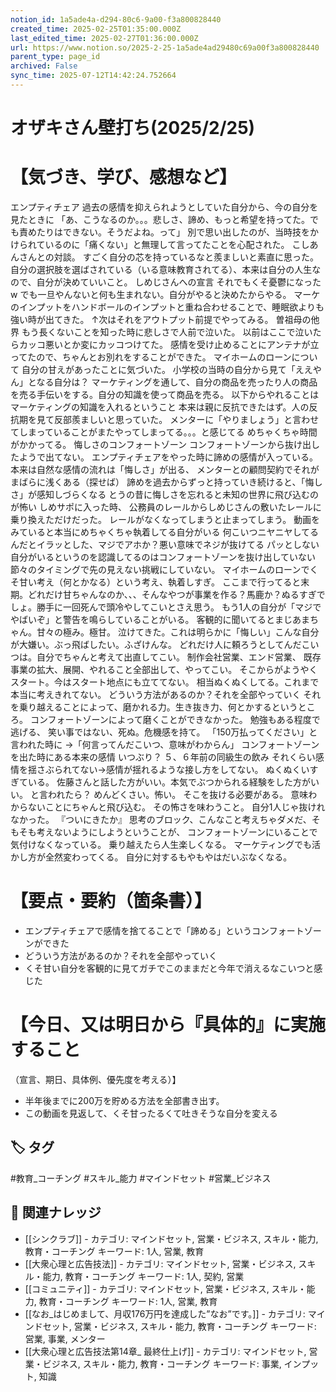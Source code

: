 ```yaml
---
notion_id: 1a5ade4a-d294-80c6-9a00-f3a800828440
created_time: 2025-02-25T01:35:00.000Z
last_edited_time: 2025-02-27T01:36:00.000Z
url: https://www.notion.so/2025-2-25-1a5ade4ad29480c69a00f3a800828440
parent_type: page_id
archived: False
sync_time: 2025-07-12T14:42:24.752664
---
```


# オザキさん壁打ち(2025/2/25) 

# 【気づき、学び、感想など】
エンプティチェア
過去の感情を抑えられようとしていた自分から、今の自分を見たときに
「あ、こうなるのか。。。悲しさ、諦め、もっと希望を持ってた。でも責めたりはできない。そうだよね。って」
別で思い出したのが、当時技をかけられているのに「痛くない」と無理して言ってたことを心配された。
こしあんさんとの対談。
すごく自分の芯を持っているなと羨ましいと素直に思った。
自分の選択肢を選ばされている（いる意味教育されてる）、本来は自分の人生なので、自分が決めていいこと。
しめじさんへの宣言
それでもくそ憂鬱になったw
でも一旦やんないと何も生まれない。自分がやると決めたからやる。
マーケのインプットをハンドボールのインプットと重ね合わせることで、睡眠欲よりも強い時が出てきた。
↑次はそれをアウトプット前提でやってみる。
曽祖母の他界
もう長くないことを知った時に悲しさで人前で泣いた。
以前はここで泣いたらカッコ悪いとか変にカッコつけてた。
感情を受け止めることにアンテナが立ってたので、ちゃんとお別れをすることができた。
マイホームのローンについて
自分の甘えがあったことに気づいた。
小学校の当時の自分から見て「ええやん」となる自分は？
マーケティングを通して、自分の商品を売ったり人の商品を売る手伝いをする。自分の知識を使って商品を売る。
以下からやれることはマーケティングの知識を入れるということ
本来は親に反抗できたはず。人の反抗期を見て反部羨ましいと思っていた。
メンターに「やりましょう」と言わせてしまっていることがまたやってしまってる。。。と感じてる
めちゃくちゃ時間がかかってる。
悔しさのコンフォートゾーン
コンフォートゾーンから抜け出したようで出てない。
エンプティチェアをやった時に諦めの感情が入っている。
本来は自然な感情の流れは「悔しさ」が出る、
メンターとの顧問契約でそれがまばらに浅くある（探せば）
諦めを過去からずっと持っていき続けると、「悔しさ」が感知しづらくなる
とうの昔に悔しさを忘れると未知の世界に飛び込むのが怖い
しめサポに入った時、
公務員のレールからしめじさんの敷いたレールに乗り換えただけだった。
レールがなくなってしまうと止まってしまう。
動画をみていると本当にめちゃくちゃ執着してる自分がいる
何こいつニヤニヤしてるんだとイラッとした、マジでアホか？悪い意味でネジが抜けてる
パッとしない自分がいるというのを認識してるのはコンフォートゾーンを抜け出していない
節々のタイミングで先の見えない挑戦にしていない。
マイホームのローンでくそ甘い考え（何とかなる）という考え、執着しすぎ。
ここまで行ってると末期。どれだけ甘ちゃんなのか、、、そんなやつが事業を作る？馬鹿か？ぬるすぎでしょ。勝手に一回死んで頭冷やしてこいとさえ思う。
もう1人の自分が「マジでやばいぞ」と警告を鳴らしていることがいる。
客観的に聞いてるとまじあまちゃん。甘々の極み。極甘。
泣けてきた。これは明らかに「悔しい」こんな自分が大嫌い。ぶっ飛ばしたい。ふざけんな。
どれだけ人に頼ろうとしてんだこいつは。自分でちゃんと考えて出直してこい。
制作会社営業、エンド営業、
既存事業の拡大、展開、やれること全部出して、やってこい。
そこからがようやくスタート。今はスタート地点にも立ててない。
相当ぬくぬくしてる。これまで本当に考えきれてない。
どういう方法があるのか？それを全部やっていく
それを乗り越えることによって、磨かれる力。生き抜き力、何とかするというところ。
コンフォートゾーンによって磨くことができなかった。
勉強もある程度で逃げる、
笑い事ではない、死ぬ。危機感を持て。
「150万払ってください」と言われた時に
→「何言ってんだこいつ、意味がわからん」
コンフォートゾーンを出た時にある本来の感情
いつぶり？
５、６年前の同級生の飲み
それくらい感情を揺さぶられてない→感情が揺れるような接し方をしてない。
ぬくぬくいすぎている。
佐藤さんと話した方がいい。本気でぶつかられる経験をした方がいい。
と言われたら？
めんどくさい。怖い。
そこを抜ける必要がある。
意味わからないことにちゃんと飛び込む。
その怖さを味わうこと。
自分1人じゃ抜けれなかった。
『ついにきたか』
思考のブロック、こんなこと考えちゃダメだ、そもそも考えないようにしようということが、
コンフォートゾーンにいることで気付けなくなっている。
乗り越えたら人生楽しくなる。
マーケティングでも活かし方が全然変わってくる。
自分に対するもやもやはだいぶなくなる。
# 【要点・要約（箇条書）】
- エンプティチェアで感情を捨てることで「諦める」というコンフォートゾーンができた
- どういう方法があるのか？それを全部やっていく
- くそ甘い自分を客観的に見てガチでこのままだと今年で消えるなこいつと感じた
# 【今日、又は明日から『具体的』に実施すること
（宣言、期日、具体例、優先度を考える）】
- 半年後までに200万を貯める方法を全部書き出す。
- この動画を見返して、くそ甘ったるくて吐きそうな自分を変える

## 🏷️ タグ
#教育_コーチング #スキル_能力 #マインドセット #営業_ビジネス

## 🔗 関連ナレッジ
- [[シンクラブ]] - カテゴリ: マインドセット, 営業・ビジネス, スキル・能力, 教育・コーチング キーワード: 1人, 営業, 教育
- [[大衆心理と広告技法]] - カテゴリ: マインドセット, 営業・ビジネス, スキル・能力, 教育・コーチング キーワード: 1人, 契約, 営業
- [[コミュニティ]] - カテゴリ: マインドセット, 営業・ビジネス, スキル・能力, 教育・コーチング キーワード: 1人, 営業, 教育
- [[なお_はじめまして、月収176万円を達成した”なお”です。]] - カテゴリ: マインドセット, 営業・ビジネス, スキル・能力, 教育・コーチング キーワード: 営業, 事業, メンター
- [[大衆心理と広告技法第14章_ 最終仕上げ]] - カテゴリ: マインドセット, 営業・ビジネス, スキル・能力, 教育・コーチング キーワード: 事業, インプット, 知識
